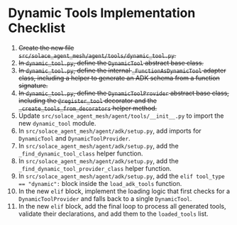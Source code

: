 # Dynamic Tools Implementation Checklist

1.  ~~Create the new file `src/solace_agent_mesh/agent/tools/dynamic_tool.py`.~~
2.  ~~In `dynamic_tool.py`, define the `DynamicTool` abstract base class.~~
3.  ~~In `dynamic_tool.py`, define the internal `_FunctionAsDynamicTool` adapter class, including a helper to generate an ADK schema from a function signature.~~
4.  ~~In `dynamic_tool.py`, define the `DynamicToolProvider` abstract base class, including the `@register_tool` decorator and the `_create_tools_from_decorators` helper method.~~
5.  Update `src/solace_agent_mesh/agent/tools/__init__.py` to import the new `dynamic_tool` module.
6.  In `src/solace_agent_mesh/agent/adk/setup.py`, add imports for `DynamicTool` and `DynamicToolProvider`.
7.  In `src/solace_agent_mesh/agent/adk/setup.py`, add the `_find_dynamic_tool_class` helper function.
8.  In `src/solace_agent_mesh/agent/adk/setup.py`, add the `_find_dynamic_tool_provider_class` helper function.
9.  In `src/solace_agent_mesh/agent/adk/setup.py`, add the `elif tool_type == "dynamic":` block inside the `load_adk_tools` function.
10. In the new `elif` block, implement the loading logic that first checks for a `DynamicToolProvider` and falls back to a single `DynamicTool`.
11. In the new `elif` block, add the final loop to process all generated tools, validate their declarations, and add them to the `loaded_tools` list.
